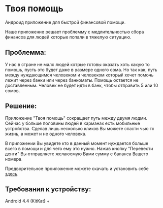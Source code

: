 # Твоя помощь

Андроид приложение для быстрой финансовой помощи.

Наше приложение решает проблемму с медлительностью сбора финансов для людей которые попали в тяжелую ситуацию.

## Проблемма:
У нас в стране не мало людей котрые готовы оказать хоть какую то помошь, пусть это будет даже в размере одного сома.
Но так как, путь между нуждающимся человеком и человеком который хочет помочь лежит через банки или через банкоматы.
Помощь остается не доставленным. Человек не будет идти в банк, чтобы отправить 5 или 10 сомов.

## Решение:
Приложение "Твоя помощь" сокращает путь между двумя людми. Сейчас у больше половины людей в карманах есть мобильные устройства.
Сделав лишь несколько кликов Вы можете спасти чью то жизнь, а может и не одного человека.

В приложении Вы увидете кто в данный момент нуждается больше всего в помощи и для чего ему это нужно.
Нажав кнопку "Перевести денги" Вы отправляете желаюемую Вами сумму с баланса Вашего номера.

Предворительное проиложение можете скачать и установить себе [здесь](https://drive.google.com/file/d/0B2fbUdK30vzeRk1MNlNZX0gyNWM/view?usp=sharing).

## Требования к устройству:
Android 4.4 (KitKat) +
